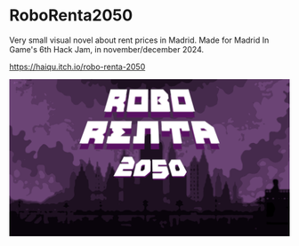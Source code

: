 # RoboRenta2050
Very small visual novel about rent prices in Madrid. Made for Madrid In Game's 6th Hack Jam, in november/december 2024.

https://haiqu.itch.io/robo-renta-2050

![Robo Renta 2050](/assets/images/cover.png "Robo Renta 2050")
